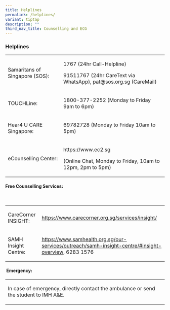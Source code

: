 ```yaml
---
title: Helplines
permalink: /helplines/
variant: tiptap
description: ""
third_nav_title: Counselling and ECG
---
```

<h3><strong>Helplines</strong></h3>
<table style="minWidth: 50px">
<colgroup>
<col>
<col>
</colgroup>
<tbody>
<tr>
<td rowspan="1" colspan="1">
<p>Samaritans of Singapore (SOS):</p>
</td>
<td rowspan="1" colspan="1">
<p>1767 (24hr Call-Helpline)</p>
<p>91511767 (24hr CareText via WhatsApp), <a rel="noopener noreferrer nofollow" target="_blank">pat@sos.org.sg</a> (CareMail)</p>
</td>
</tr>
<tr>
<td rowspan="1" colspan="1">
<p>TOUCHLine:</p>
</td>
<td rowspan="1" colspan="1">
<p>1800-377-2252 (Monday to Friday 9am to 6pm)</p>
</td>
</tr>
<tr>
<td rowspan="1" colspan="1">
<p>Hear4 U CARE Singapore:</p>
</td>
<td rowspan="1" colspan="1">
<p>69782728 (Monday to Friday 10am to 5pm)</p>
</td>
</tr>
<tr>
<td rowspan="1" colspan="1">
<p>eCounselling Center:</p>
</td>
<td rowspan="1" colspan="1">
<p><a rel="noopener noreferrer nofollow" target="_blank">https://www.ec2.sg</a>
</p>
<p>(Online Chat, Monday to Friday, 10am to 12pm, 2pm to 5pm)</p>
</td>
</tr>
</tbody>
</table>
<h4>Free Counselling Services:</h4>
<p>&nbsp;</p>
<table style="minWidth: 50px">
<colgroup>
<col>
<col>
</colgroup>
<tbody>
<tr>
<td rowspan="1" colspan="1">
<p>CareCorner INSIGHT:</p>
</td>
<td rowspan="1" colspan="1">
<p><a href="https://www.carecorner.org.sg/services/insight/" rel="noopener noreferrer nofollow" target="_blank">https://www.carecorner.org.sg/services/insight/</a>
</p>
</td>
</tr>
<tr>
<td rowspan="1" colspan="1">
<p>SAMH Insight Centre:</p>
</td>
<td rowspan="1" colspan="1">
<p><a href="https://www.samhealth.org.sg/our-services/outreach/samh-insight-centre/#insight-overview" rel="noopener noreferrer nofollow" target="_blank">https://www.samhealth.org.sg/our-services/outreach/samh-insight-centre/#insight-overview</a>,
6283 1576</p>
</td>
</tr>
</tbody>
</table>
<h4>&nbsp;Emergency:</h4>
<table style="minWidth: 25px">
<colgroup>
<col>
</colgroup>
<tbody>
<tr>
<td rowspan="1" colspan="1">
<p>In case of emergency, directly contact the ambulance or send the student
to IMH A&amp;E.</p>
</td>
</tr>
</tbody>
</table>
<p></p>